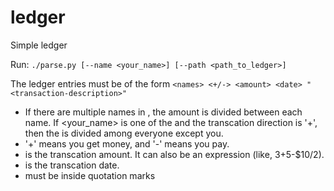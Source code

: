 # ledger
Simple ledger

Run: 
`./parse.py [--name <your_name>] [--path <path_to_ledger>]`

The ledger entries must be of the form
`<names> <+/-> <amount> <date> "<transaction-description>"`
  
- If there are multiple names in <names>, the amount is divided between each name. If <your_name> is one of the <names> and the transcation direction is '+', then the <amount> is divided among everyone except you.
- '+' means you get money, and '-' means you pay.
- <amount> is the transcation amount. It can also be an expression (like, $3+$5-$10/2).
- <date> is the transcation date.
- <transcation-description> must be inside quotation marks
